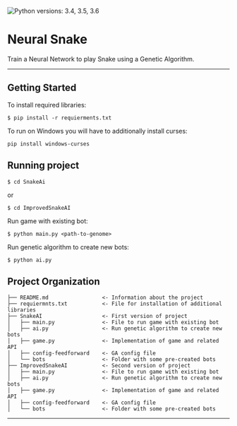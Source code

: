 ![Python versions: 3.4, 3.5, 3.6](https://img.shields.io/pypi/pyversions/Django.svg)
# Neural Snake

Train a Neural Network to play Snake using a Genetic Algorithm.

------------

Getting Started
------------
To install required libraries: 

`$ pip install -r requierments.txt`

To run on Windows you will have to additionally install curses:

`pip install windows-curses`

Running project
------------

`$ cd SnakeAi`

or

`$ cd ImprovedSnakeAI`

Run game with existing bot:

`$ python main.py <path-to-genome>`

Run genetic algorithm to create new bots:

`$ python ai.py`


Project Organization
------------

    ├── README.md                 <- Information about the project
    ├── requiermnts.txt           <- File for installation of additional libraries
    ├── SnakeAI                   <- First version of project
    │   ├── main.py               <- File to run game with existing bot
    │   ├── ai.py                 <- Run genetic algorithm to create new bots
    │   ├── game.py               <- Implementation of game and related API
    │   ├── config-feedforward    <- GA config file
    │   └── bots                  <- Folder with some pre-created bots
    ├── ImprovedSnakeAI           <- Second version of project
    │   ├── main.py               <- File to run game with existing bot
    │   ├── ai.py                 <- Run genetic algorithm to create new bots
    │   ├── game.py               <- Implementation of game and related API
    │   ├── config-feedforward    <- GA config file
    │   └── bots                  <- Folder with some pre-created bots
--------
